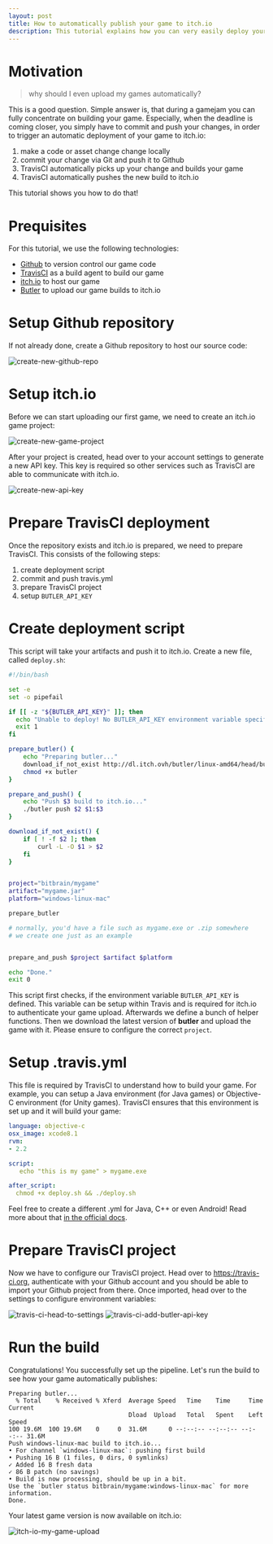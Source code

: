 ```yaml
---
layout: post
title: How to automatically publish your game to itch.io
description: This tutorial explains how you can very easily deploy your game to itch.io
---
```

# Motivation

> why should I even upload my games automatically?

This is a good question. Simple answer is, that during a gamejam you can fully concentrate on building your game. Especially, when the deadline is coming closer, you simply have to commit and push your changes, in order to trigger an automatic deployment of your game to itch.io:

1. make a code or asset change change locally
2. commit your change via Git and push it to Github
3. TravisCI automatically picks up your change and builds your game
4. TravisCI automatically pushes the new build to itch.io

This tutorial shows you how to do that!


# Prequisites

For this tutorial, we use the following technologies:

- [Github](https://github.com/) to version control our game code
- [TravisCI](https://travis-ci.org) as a build agent to build our game
- [itch.io](https://itch.io) to host our game
- [Butler](https://itch.io/docs/butler/pushing.html) to upload our game builds to itch.io

# Setup Github repository

If not already done, create a Github repository to host our source code:

![create-new-github-repo](/public/media/create-new-github-repo.png)

# Setup itch.io

Before we can start uploading our first game, we need to create an itch.io game project:

![create-new-game-project](/public/media/create-new-game-project.png)

After your project is created, head over to your account settings to generate a new API key. This key is required so other services such as TravisCI are able to communicate with itch.io.

![create-new-api-key](/public/media/create-new-api-key.png)

# Prepare TravisCI deployment

Once the repository exists and itch.io is prepared, we need to prepare TravisCI. This consists of the following steps:

1. create deployment script
2. commit and push travis.yml
3. prepare TravisCI project
4. setup `BUTLER_API_KEY`

# Create deployment script

This script will take your artifacts and push it to itch.io. Create a new file, called `deploy.sh`:
```bash
#!/bin/bash

set -e
set -o pipefail

if [[ -z "${BUTLER_API_KEY}" ]]; then
  echo "Unable to deploy! No BUTLER_API_KEY environment variable specified!"
  exit 1
fi

prepare_butler() {
    echo "Preparing butler..."
    download_if_not_exist http://dl.itch.ovh/butler/linux-amd64/head/butler butler
    chmod +x butler
}

prepare_and_push() {
    echo "Push $3 build to itch.io..."
    ./butler push $2 $1:$3
}

download_if_not_exist() {
    if [ ! -f $2 ]; then
        curl -L -O $1 > $2
    fi
}


project="bitbrain/mygame"
artifact="mygame.jar"
platform="windows-linux-mac"

prepare_butler

# normally, you'd have a file such as mygame.exe or .zip somewhere
# we create one just as an example


prepare_and_push $project $artifact $platform

echo "Done."
exit 0
```
This script first checks, if the environment variable `BUTLER_API_KEY` is defined. This variable can be setup within Travis and is required for itch.io to authenticate your game upload.
Afterwards we define a bunch of helper functions. Then we download the latest version of **butler** and upload the game with it. Please ensure to configure the correct `project`.

# Setup .travis.yml

This file is required by TravisCI to understand how to build your game. For example, you can setup a Java environment (for Java games) or Objective-C environment (for Unity games). TravisCI ensures that this environment is set up and it will build your game:

```yml
language: objective-c
osx_image: xcode8.1
rvm:
- 2.2

script:
   echo "this is my game" > mygame.exe

after_script:
  chmod +x deploy.sh && ./deploy.sh
```
Feel free to create a different .yml for Java, C++ or even Android! Read more about that [in the official docs](https://docs.travis-ci.com/user/reference/overview/).

# Prepare TravisCI project

Now we have to configure our TravisCI project. Head over to https://travis-ci.org, authenticate with your Github account and you should be able to import your Github project from there. Once imported, head over to the settings to configure environment variables:

![travis-ci-head-to-settings](/public/media/travis-ci-head-to-settings.png)
![travis-ci-add-butler-api-key](/public/media/travis-ci-add-butler-api-key.png)

# Run the build

Congratulations! You successfully set up the pipeline. Let's run the build to see how your game automatically publishes:
```
Preparing butler...
  % Total    % Received % Xferd  Average Speed   Time    Time     Time  Current
                                 Dload  Upload   Total   Spent    Left  Speed
100 19.6M  100 19.6M    0     0  31.6M      0 --:--:-- --:--:-- --:--:-- 31.6M
Push windows-linux-mac build to itch.io...
• For channel `windows-linux-mac`: pushing first build
• Pushing 16 B (1 files, 0 dirs, 0 symlinks)
✓ Added 16 B fresh data
✓ 86 B patch (no savings)
• Build is now processing, should be up in a bit.
Use the `butler status bitbrain/mygame:windows-linux-mac` for more information.
Done.
```
Your latest game version is now available on itch.io:

![itch-io-my-game-upload](/public/media/itch-io-my-game-upload.png)
